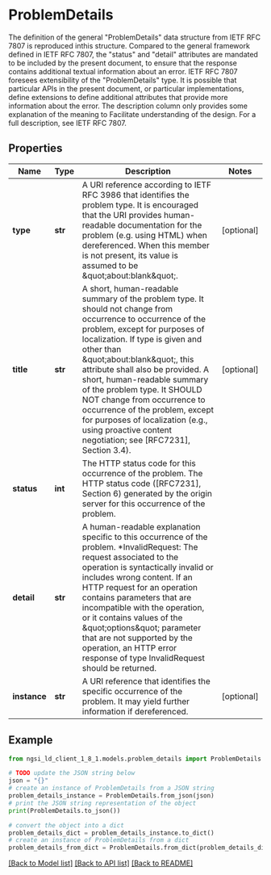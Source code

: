 # ProblemDetails

The definition of the general \"ProblemDetails\" data structure from IETF RFC 7807 is reproduced inthis structure. Compared to the general framework defined in IETF RFC 7807, the \"status\" and \"detail\" attributes are mandated to be included by the present document, to ensure that the response contains additional textual information about an error. IETF RFC 7807 foresees extensibility of the \"ProblemDetails\" type. It is possible that particular APIs in the present document, or particular implementations, define extensions to define additional attributes that provide more information about the error. The description column only provides some explanation of the meaning to Facilitate understanding of the design. For a full description, see IETF RFC 7807. 

## Properties

Name | Type | Description | Notes
------------ | ------------- | ------------- | -------------
**type** | **str** | A URI reference according to IETF RFC 3986 that identifies the problem type. It is encouraged that the URI provides human-readable documentation for the problem (e.g. using HTML) when dereferenced. When this member is not present, its value is assumed to be \&quot;about:blank\&quot;.  | [optional] 
**title** | **str** | A short, human-readable summary of the problem type. It should not change from occurrence to occurrence of the problem, except for purposes of localization. If type is given and other than \&quot;about:blank\&quot;, this attribute shall also be provided. A short, human-readable summary of the problem type.  It SHOULD NOT change from occurrence to occurrence of the problem, except for purposes of localization (e.g., using proactive content negotiation; see [RFC7231], Section 3.4).  | [optional] 
**status** | **int** | The HTTP status code for this occurrence of the problem. The HTTP status code ([RFC7231], Section 6) generated by the origin server for this occurrence of the problem.  | 
**detail** | **str** | A human-readable explanation specific to this occurrence of the problem.  *InvalidRequest: The request associated to the operation is  syntactically invalid or includes wrong content. If an HTTP request  for an operation contains parameters that are incompatible with the  operation, or it contains values of the \&quot;options\&quot; parameter that are  not supported by the operation, an HTTP error response of type  InvalidRequest should be returned.    | 
**instance** | **str** | A URI reference that identifies the specific occurrence of the problem. It may yield further information if dereferenced.  | [optional] 

## Example

```python
from ngsi_ld_client_1_8_1.models.problem_details import ProblemDetails

# TODO update the JSON string below
json = "{}"
# create an instance of ProblemDetails from a JSON string
problem_details_instance = ProblemDetails.from_json(json)
# print the JSON string representation of the object
print(ProblemDetails.to_json())

# convert the object into a dict
problem_details_dict = problem_details_instance.to_dict()
# create an instance of ProblemDetails from a dict
problem_details_from_dict = ProblemDetails.from_dict(problem_details_dict)
```
[[Back to Model list]](../README.md#documentation-for-models) [[Back to API list]](../README.md#documentation-for-api-endpoints) [[Back to README]](../README.md)


